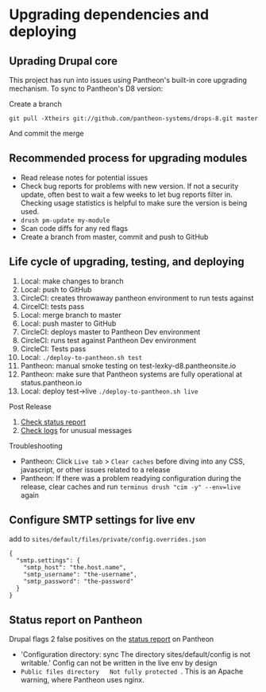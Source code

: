 # Upgrading dependencies and deploying

## Uprading Drupal core

This project has run into issues using Pantheon's built-in core upgrading mechanism. To sync to Pantheon's
D8 version:

Create a branch

`git pull -Xtheirs git://github.com/pantheon-systems/drops-8.git master`

And commit the merge

## Recommended process for upgrading modules

* Read release notes for potential issues
* Check bug reports for problems with new version. If not a security update, often best to wait a few weeks to let bug reports filter in. Checking usage statistics is helpful to make sure the version is being used.
* `drush pm-update my-module`
* Scan code diffs for any red flags
* Create a branch from master, commit and push to GitHub

## Life cycle of upgrading, testing, and deploying

1. Local: make changes to branch
2. Local: push to GitHub
3. CircleCI: creates throwaway pantheon environment to run tests against
4. CircelCI: tests pass
5. Local: merge branch to master
6. Local: push master to GitHub
7. CircleCI: deploys master to Pantheon Dev environment
8. CircleCI: runs test against Pantheon Dev environment
9. CircleCI: Tests pass
10. Local: `./deploy-to-pantheon.sh test`
11. Pantheon: manual smoke testing on test-lexky-d8.pantheonsite.io
12. Pantheon: make sure that Pantheon systems are fully operational at status.pantheon.io
13. Local: deploy test->live `./deploy-to-pantheon.sh live`

Post Release

1. [Check status report](https://www.lexingtonky.gov/admin/reports/status)
2. [Check logs](https://www.lexingtonky.gov/admin/reports/dblog) for unusual messages

Troubleshooting

* Pantheon: Click `Live tab` > `Clear caches` before diving into any CSS, javascript, or other issues related to a release
* Pantheon: If there was a problem readying configuration during the release, clear caches and run `terminus drush "cim -y" --env=live` again

## Configure SMTP settings for live env

add to `sites/default/files/private/config.overrides.json`

```
{
  "smtp.settings": {
    "smtp_host": "the.host.name",
    "smtp_username": "the-username",
    "smtp_password": "the-password"
  }
}
```
## Status report on Pantheon

Drupal flags 2 false positives on the [status report](https://www.lexingtonky.gov/admin/reports/status) on Pantheon

* 'Configuration directory: sync	The directory sites/default/config is not writable.' Config can not be written in the live env by design
* `Public files directory	Not fully protected `. This is an Apache warning, where Pantheon uses nginx.
